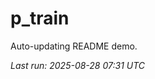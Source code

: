 # p_train

Auto-updating README demo.

<!--START_SECTION:status-->
_Last run: 2025-08-28 07:31 UTC_
<!--END_SECTION:status-->







































































































































































